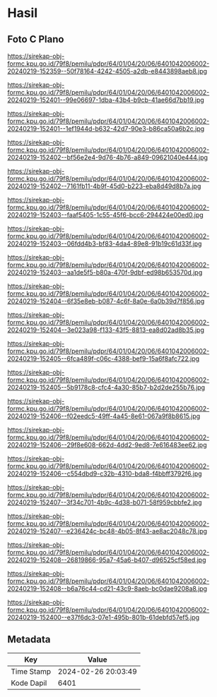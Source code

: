 # Hasil

## Foto C Plano

https://sirekap-obj-formc.kpu.go.id/79f8/pemilu/pdpr/64/01/04/20/06/6401042006002-20240219-152359--50f78164-4242-4505-a2db-e8443898aeb8.jpg

https://sirekap-obj-formc.kpu.go.id/79f8/pemilu/pdpr/64/01/04/20/06/6401042006002-20240219-152401--99e06697-1dba-43b4-b9cb-41ae66d7bb19.jpg

https://sirekap-obj-formc.kpu.go.id/79f8/pemilu/pdpr/64/01/04/20/06/6401042006002-20240219-152401--1ef1944d-b632-42d7-90e3-b86ca50a6b2c.jpg

https://sirekap-obj-formc.kpu.go.id/79f8/pemilu/pdpr/64/01/04/20/06/6401042006002-20240219-152402--bf56e2e4-9d76-4b76-a849-09621040e444.jpg

https://sirekap-obj-formc.kpu.go.id/79f8/pemilu/pdpr/64/01/04/20/06/6401042006002-20240219-152402--7161fb11-4b9f-45d0-b223-eba8d49d8b7a.jpg

https://sirekap-obj-formc.kpu.go.id/79f8/pemilu/pdpr/64/01/04/20/06/6401042006002-20240219-152403--faaf5405-1c55-45f6-bcc6-294424e00ed0.jpg

https://sirekap-obj-formc.kpu.go.id/79f8/pemilu/pdpr/64/01/04/20/06/6401042006002-20240219-152403--06fdd4b3-bf83-4da4-89e8-91b19c61d33f.jpg

https://sirekap-obj-formc.kpu.go.id/79f8/pemilu/pdpr/64/01/04/20/06/6401042006002-20240219-152403--aa1de5f5-b80a-470f-9dbf-ed98b653570d.jpg

https://sirekap-obj-formc.kpu.go.id/79f8/pemilu/pdpr/64/01/04/20/06/6401042006002-20240219-152404--6f35e8eb-b087-4c6f-8a0e-6a0b39d7f856.jpg

https://sirekap-obj-formc.kpu.go.id/79f8/pemilu/pdpr/64/01/04/20/06/6401042006002-20240219-152404--3e023a98-f133-43f5-8813-ea8d02ad8b35.jpg

https://sirekap-obj-formc.kpu.go.id/79f8/pemilu/pdpr/64/01/04/20/06/6401042006002-20240219-152405--6fca489f-c06c-4388-bef9-15a6f8afc722.jpg

https://sirekap-obj-formc.kpu.go.id/79f8/pemilu/pdpr/64/01/04/20/06/6401042006002-20240219-152405--5b9178c8-cfc4-4a30-85b7-b2d2de255b76.jpg

https://sirekap-obj-formc.kpu.go.id/79f8/pemilu/pdpr/64/01/04/20/06/6401042006002-20240219-152406--f02eedc5-49ff-4a45-8e61-067a9f8b8615.jpg

https://sirekap-obj-formc.kpu.go.id/79f8/pemilu/pdpr/64/01/04/20/06/6401042006002-20240219-152406--29f8e608-662d-4dd2-9ed8-7e616483ee62.jpg

https://sirekap-obj-formc.kpu.go.id/79f8/pemilu/pdpr/64/01/04/20/06/6401042006002-20240219-152406--c554dbd9-c32b-4310-bda8-f4bbff3792f6.jpg

https://sirekap-obj-formc.kpu.go.id/79f8/pemilu/pdpr/64/01/04/20/06/6401042006002-20240219-152407--3f34c701-4b9c-4d38-b071-58f959cbbfe2.jpg

https://sirekap-obj-formc.kpu.go.id/79f8/pemilu/pdpr/64/01/04/20/06/6401042006002-20240219-152407--e236424c-bc48-4b05-8f43-ae8ac2048c78.jpg

https://sirekap-obj-formc.kpu.go.id/79f8/pemilu/pdpr/64/01/04/20/06/6401042006002-20240219-152408--26819866-95a7-45a6-b407-d96525cf58ed.jpg

https://sirekap-obj-formc.kpu.go.id/79f8/pemilu/pdpr/64/01/04/20/06/6401042006002-20240219-152408--b6a76c44-cd21-43c9-8aeb-bc0dae9208a8.jpg

https://sirekap-obj-formc.kpu.go.id/79f8/pemilu/pdpr/64/01/04/20/06/6401042006002-20240219-152400--e37f6dc3-07e1-495b-801b-61debfd57ef5.jpg


## Metadata

| Key        | Value               |
| ---------- | ------------------- |
| Time Stamp | 2024-02-26 20:03:49 |
| Kode Dapil | 6401                |



